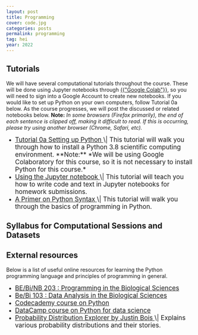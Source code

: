 ```yaml
---
layout: post
title: Programming
cover: code.jpg
categories: posts
permalink: programming
tag: hei
year: 2022
---
```


## Tutorials
We will have several computational tutorials throughout the course. These will be
done using Jupyter notebooks through <a href="https://colab.research.google.com" target="_blank">{{"Google Colab"}}</a>,
so you will need to sign into a Google Account to create new notebooks.
If you would like to set up Python on your own computers, follow Tutorial 0a below. As the
course progresses, we will post the discussed or related notebooks below. **Note:** *In some
browsers (Firefox primarily), the end of each sentence is clipped off, making
it difficult to read. If this is occurring, please try using another browser
(Chrome, Safari, etc).* 

 

* <a href="{{site.baseurl}}/code/t0a_setting_up_python.html" target="_blank" style="font-size: 17px">
  Tutorial 0a Setting up Python
  </a> <span style="font-size: 17px">
  \| This tutorial will walk
  you through how to install a Python 3.8 scientific computing environment. **Note:** *We will be using Google Colaboratory
  for this course, so it is not necessary to install Python for this course.*
  </span>

* <a href="{{site.baseurl}}/code/t0b_jupyter_notebooks.html" target="_blank" style="font-size: 17px">
  Using the Jupyter notebook
  </a> <span style="font-size: 17px">
  \| This tutorial will teach
  you how to write code and text in Jupyter notebooks for homework submissions.
  </span>

* <a href="{{site.baseurl}}/code/t0c_python_syntax_and_plotting.html" target="_blank" style="font-size: 17px">
  A Primer on Python Syntax
  </a> <span style="font-size: 17px">
  \| This tutorial
  will walk you through the basics of programming in Python.
  </span>


## Syllabus for Computational Sessions and Datasets 


## External resources

Below is a list of useful online resources for learning the Python programming
language and principles of programming in general.

* <a href="http://justinbois.github.io/bootcamp/2021/" target="_blank" style="font-size: 17px">
  BE/Bi/NB 203 : Programming in the Biological
  Sciences
  </a>

* <a href="http://www.bebi103.caltech.edu" target="_blank" style="font-size: 17px">
  Be/Bi 103 : Data Analysis in the Biological
  Sciences
  </a>

* <a href="https://www.codecademy.com/learn/python" target="_blank" style="font-size: 17px">
  Codecademy course on Python
  </a>

* <a href="https://www.datacamp.com/courses/intro-to-python-for-data-science" target="_blank" style="font-size: 17px">
  DataCamp course on Python for data
  science
  </a>

* <a href="https://distribution-explorer.github.io/" target="_blank" style="font-size: 17px">
  Probability Distribution Explorer by Justin Bois
  </a> <span style="font-size: 17px">
  \| Explains various probability distributions and their stories.
  </span>
